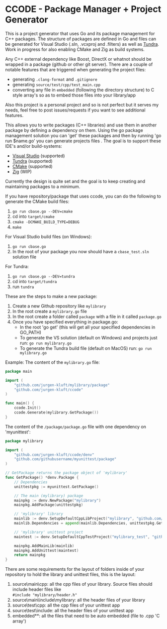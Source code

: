 # CCODE - Package Manager + Project Generator

This is a project generator that uses Go and its package management for C++ packages. 
The structure of packages are defined in Go and files can be generated for Visual Studio (.sln, .vcxproj and .filters) as well as [Tundra](https://github.com/deplinenoise/tundra). Work in progress for also enabling CMake and Zig as build systems.

Any C++ external dependency like Boost, DirectX or whatnot should be wrapped in a package (github or other git server).
There are a couple of notable features that are triggered when generating the project files:

* generating `.clang-format` and `.gitignore`
* generating `source/test/cpp/test_main.cpp`
* converting any file in `embedded` (following the directory structure) to C style array's so as to embed those files into your library/app

Also this project is a personal project and so is not perfect but it serves my needs, feel free to post issues/requests if you want to see additional features.

This allows you to write packages (C++ libraries) and use them in another package by defining a dependency on them. Using the go package management solution you can 'get' these packages and then by running 'go run $name.go' you can generate projects files . The goal is to support these IDE's and/or build-systems:

* [Visual Studio](https://visualstudio.microsoft.com) (supported)
* [Tundra](https://github.com/deplinenoise/tundra) (supported)
* [CMake](https://cmake.org/) (supported)
* [Zig](https://ziglang.org/learn/build-system/) (WIP)

Currently the design is quite set and the goal is to keep creating and maintaining packages to a minimum.

If you have repository/package that uses ccode, you can do the following to generate the CMake build files:

1. `go run cbase.go --DEV=cmake`
2. cd into `target/cmake`
3. `cmake -DCMAKE_BUILD_TYPE=DEBUG`
4. `make`

For Visual Studio build files (on Windows):

1. `go run cbase.go`
2. In the root of your package you now should have a `cbase_test.sln` solution file

For Tundra:

1. `go run cbase.go --DEV=tundra`
2. cd into `target/tundra`
3. run `tundra`

These are the steps to make a new package:

1. Create a new Github repository like ``mylibrary``
2. In the root create a ``mylibrary.go`` file
3. In the root create a folder called ``package`` with a file in it called ``package.go``
4. Once you have specified everything in package.go:
   * In the root 'go get' (this will get all your specified dependencies in GO_PATH)
   * To generate the VS solution (default on Windows) and projects just run: ``go run mylibrary.go``  
   * To generate the Tundra build file (default on MacOS) run: ``go run mylibrary.go``

Example:
The content of the ```mylibrary.go``` file:

```go
package main

import (
    "github.com/jurgen-kluft/mylibrary/package"
    "github.com/jurgen-kluft/ccode"
)

func main() {
    ccode.Init()
    ccode.Generate(mylibrary.GetPackage())
}
```

The content of the ```/package/package.go``` file with one dependency on 'myunittest':

```go
package mylibrary

import (
    "github.com/jurgen-kluft/ccode/denv"
    "github.com/githubusername/myunittest/package"
)

// GetPackage returns the package object of 'mylibrary'
func GetPackage() *denv.Package {
    // Dependencies
    unittestpkg := myunittest.GetPackage()

    // The main (mylibrary) package
    mainpkg := denv.NewPackage("mylibrary")
    mainpkg.AddPackage(unittestpkg)

    // 'mylibrary' library
    mainlib := denv.SetupDefaultCppLibProject("mylibrary", "github.com/githubusername/mylibrary")
    mainlib.Dependencies = append(mainlib.Dependencies, unittestpkg.GetMainLib())

    // 'mylibrary' unittest project
    maintest := denv.SetupDefaultCppTestProject("mylibrary_test", "github.com/githubusername/mylibrary")

    mainpkg.AddMainLib(mainlib)
    mainpkg.AddUnittest(maintest)
    return mainpkg
}
```

There are some requirements for the layout of folders inside of your repository to hold the library and unittest files, this is the layout:

1. source\main\cpp: all the cpp files of your library. Source files should include header files like  
   ```#include "mylibrary/header.h"```
2. source\main\include\mylibrary: all the header files of your library
3. source\test\cpp: all the cpp files of your unittest app
4. source\test\include: all the header files of your unittest app
5. embedded\**: all the files that need to be auto embedded (file to .cpp 'C array') 
